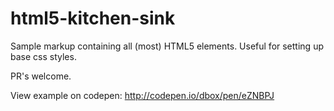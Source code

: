 # html5-kitchen-sink
Sample markup containing all (most) HTML5 elements. Useful for setting up base css styles.

PR's welcome.

View example on codepen:
http://codepen.io/dbox/pen/eZNBPJ
